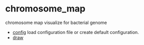 ﻿# chromosome_map

chromosome map visualize for bacterial genome

+ [config](chromosome_map/config.1) load configuration file or create default configuration.
+ [draw](chromosome_map/draw.1) 
